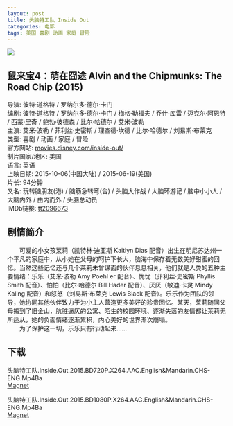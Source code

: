 ```yaml
---
layout: post
title: 头脑特工队 Inside Out
categories: 电影
tags: 美国 喜剧 动画 家庭 冒险
---
```


[![](http://i2.piimg.com/80fe228f4235e978t.jpg)](http://i2.piimg.com/80fe228f4235e978.jpg)

## 鼠来宝4：萌在囧途 Alvin and the Chipmunks: The Road Chip (2015)
导演: 彼特·道格特 / 罗纳尔多·德尔·卡门  
编剧: 彼特·道格特 / 罗纳尔多·德尔·卡门 / 梅格·勒福夫 / 乔什·库雷 / 迈克尔·阿恩特 / 西蒙·里奇 / 鲍勃·彼德森 / 比尔·哈德尔 / 艾米·波勒  
主演: 艾米·波勒 / 菲利丝·史密斯 / 理查德·坎德 / 比尔·哈德尔 / 刘易斯·布莱克  
类型: 喜剧 / 动画 / 家庭 / 冒险  
官方网站: [movies.disney.com/inside-out/](http://movies.disney.com/inside-out/)  
制片国家/地区: 美国  
语言: 英语  
上映日期: 2015-10-06(中国大陆) / 2015-06-19(美国)  
片长: 94分钟  
又名: 玩转脑朋友(港) / 脑筋急转弯(台) / 头脑大作战 / 大脑环游记 / 脑中小小人 / 大脑内外 / 由内而外 / 头脑总动员  
IMDb链接: [tt2096673](http://www.imdb.com/title/tt2096673)

## 剧情简介
　　可爱的小女孩莱莉（凯特林·迪亚斯 Kaitlyn Dias 配音）出生在明尼苏达州一个平凡的家庭中，从小她在父母的呵护下长大，脑海中保存着无数美好甜蜜的回忆。当然这些记忆还与几个莱莉未曾谋面的伙伴息息相关，他们就是人类的五种主要情绪：乐乐（艾米·波勒 Amy Poehl er 配音）、忧忧（菲利丝·史密斯 Phyllis Smith 配音）、怕怕（比尔·哈德尔 Bill Hader 配音）、厌厌（敏迪·卡灵 Mindy Kaling 配音）和怒怒（刘易斯·布莱克 Lewis Black 配音）。乐乐作为团队的领导，她协同其他伙伴致力于为小主人营造更多美好的珍贵回忆。某天，莱莉随同父母搬到了旧金山，肮脏逼仄的公寓、陌生的校园环境、逐渐失落的友情都让莱莉无所适从，她的负面情绪逐渐累积，内心美好的世界渐次崩塌。  
　　为了保护这一切，乐乐只有行动起来……

## 下载
头脑特工队.Inside.Out.2015.BD720P.X264.AAC.English&Mandarin.CHS-ENG.Mp4Ba  
[Magnet](magnet:?xt=urn:btih:c6b56a2d65cc99afe1ef99825ca6333c5991312e&tr=http://bt.mp4ba.com:2710/announce)

头脑特工队.Inside.Out.2015.BD1080P.X264.AAC.English&Mandarin.CHS-ENG.Mp4Ba  
[Magnet](magnet:?xt=urn:btih:7bc5a8118f13e3271417aea256a86b88f404e4b9&tr=http://bt.mp4ba.com:2710/announce)
